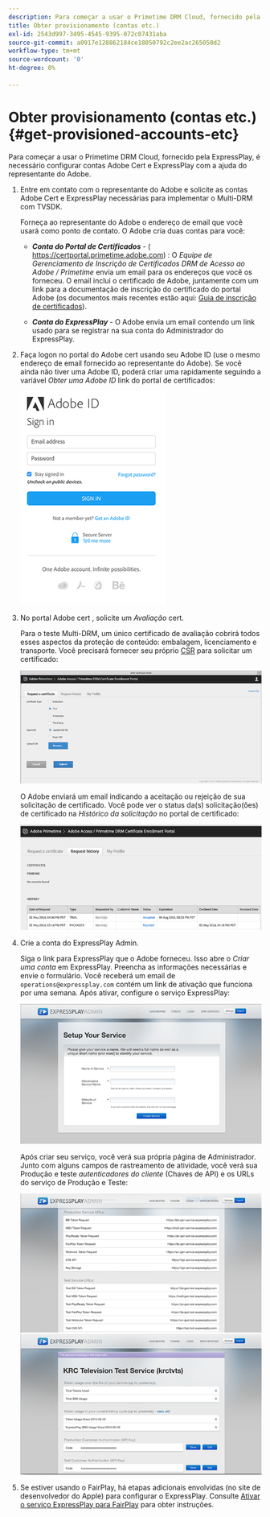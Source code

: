```yaml
---
description: Para começar a usar o Primetime DRM Cloud, fornecido pela ExpressPlay, é necessário configurar contas Adobe Cert e ExpressPlay com a ajuda do representante do Adobe.
title: Obter provisionamento (contas etc.)
exl-id: 2543d997-3495-4545-9395-072c07431aba
source-git-commit: a0917e128862184ce18050792c2ee2ac265050d2
workflow-type: tm+mt
source-wordcount: '0'
ht-degree: 0%

---
```


# Obter provisionamento (contas etc.) {#get-provisioned-accounts-etc}

Para começar a usar o Primetime DRM Cloud, fornecido pela ExpressPlay, é necessário configurar contas Adobe Cert e ExpressPlay com a ajuda do representante do Adobe.

1. Entre em contato com o representante do Adobe e solicite as contas Adobe Cert e ExpressPlay necessárias para implementar o Multi-DRM com TVSDK.

   Forneça ao representante do Adobe o endereço de email que você usará como ponto de contato. O Adobe cria duas contas para você:

   * ***Conta do Portal de Certificados*** - ( https://certportal.primetime.adobe.com) : O *Equipe de Gerenciamento de Inscrição de Certificados DRM de Acesso ao Adobe / Primetime* envia um email para os endereços que você os forneceu. O email inclui o certificado de Adobe, juntamente com um link para a documentação de inscrição do certificado do portal Adobe (os documentos mais recentes estão aqui: [Guia de inscrição de certificados](../../../digital-rights-management/certificate-enrollment-guide/about-certs.md)).

   * ***Conta do ExpressPlay*** - O Adobe envia um email contendo um link usado para se registrar na sua conta do Administrador do ExpressPlay.

1. Faça logon no portal do Adobe cert usando seu Adobe ID (use o mesmo endereço de email fornecido ao representante do Adobe). Se você ainda não tiver uma Adobe ID, poderá criar uma rapidamente seguindo a variável *Obter uma Adobe ID* link do portal de certificados:

   <!--<a id="fig_mst_gtj_wv"></a>-->

   ![](assets/cert_portal_sign-in-page-web.png)

1. No portal Adobe cert , solicite um *Avaliação* cert.

   Para o teste Multi-DRM, um único certificado de avaliação cobrirá todos esses aspectos da proteção de conteúdo: embalagem, licenciamento e transporte. Você precisará fornecer seu próprio [CSR](../../../digital-rights-management/certificate-enrollment-guide/request-certs/gen-cert-signing-req.md) para solicitar um certificado:
   <!--<a id="fig_op1_xwj_wv"></a>-->

   ![](assets/cert_portal_trial_request-web.png)

   O Adobe enviará um email indicando a aceitação ou rejeição de sua solicitação de certificado. Você pode ver o status da(s) solicitação(ões) de certificado na *Histórico da solicitação* no portal de certificado:
   <!--<a id="fig_gkl_myj_wv"></a>-->

   ![](assets/cert_portal_request_history-web.png)

1. Crie a conta do ExpressPlay Admin.

   Siga o link para ExpressPlay que o Adobe forneceu. Isso abre o *Criar uma conta* em ExpressPlay. Preencha as informações necessárias e envie o formulário. Você receberá um email de `operations@expressplay.com` contém um link de ativação que funciona por uma semana. Após ativar, configure o serviço ExpressPlay:
   <!--<a id="fig_cjl_ztk_wv"></a>-->

   ![](assets/expressplay_create_service-web.png)

   Após criar seu serviço, você verá sua própria página de Administrador. Junto com alguns campos de rastreamento de atividade, você verá sua Produção e teste *autenticadores do cliente* (Chaves de API) e os URLs do serviço de Produção e Teste:

   <!--<a id="fig_c5h_xdl_wv"></a>-->

   ![](assets/expressplay_admin_dashboard_2-web.png) ![](assets/expressplay_admin_dashboard-web.png)

1. Se estiver usando o FairPlay, há etapas adicionais envolvidas (no site de desenvolvedor do Apple) para configurar o ExpressPlay. Consulte [Ativar o serviço ExpressPlay para FairPlay](../../multi-drm-workflows/p-l-and-p/fairplay-workflow.md#enable-expressplay-service-for-fairplay) para obter instruções.
